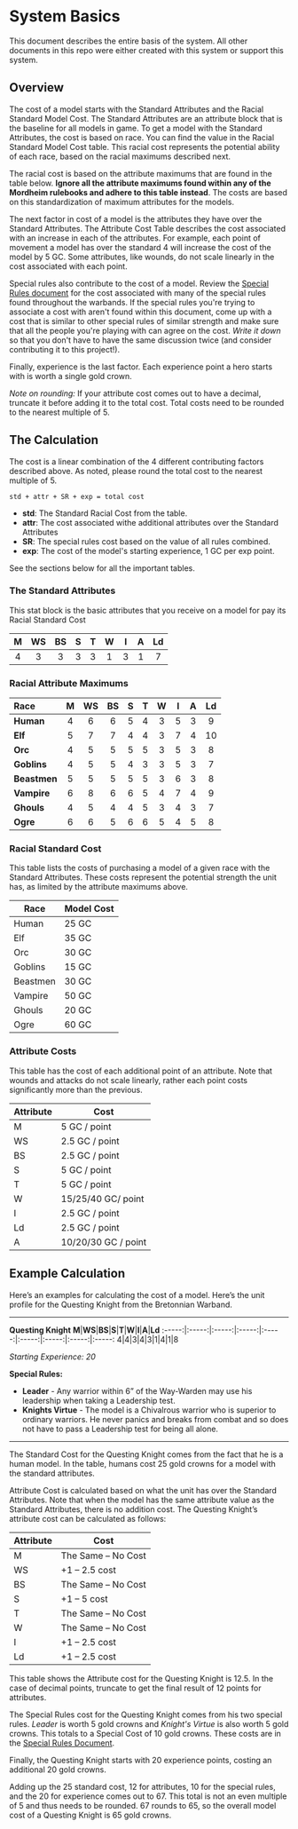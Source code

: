 # System Basics

This document describes the entire basis of the system. All other documents in this repo were either created with this system or support this system.

## Overview

The cost of a model starts with the Standard Attributes and the Racial Standard Model Cost. The Standard Attributes are an attribute block that is the baseline for all models in game. To get a model with the Standard Attributes, the cost is based on race. You can find the value in the Racial Standard Model Cost table. This racial cost represents the potential ability of each race, based on the racial maximums described next.

The racial cost is based on the attribute maximums that are found in the table below. **Ignore all the attribute maximums found within any of the Mordheim rulebooks and adhere to this table instead**. The costs are based on this standardization of maximum attributes for the models.

The next factor in cost of a model is the attributes they have over the Standard Attributes. The Attribute Cost Table describes the cost associated with an increase in each of the attributes. For example, each point of movement a model has over the standard 4 will increase the cost of the model by 5 GC. Some attributes, like wounds, do not scale linearly in the cost associated with each point.

Special rules also contribute to the cost of a model. Review the [Special Rules document](SpecialRules.md) for the cost associated with many of the special rules found throughout the warbands. If the special rules you're trying to associate a cost with aren't found within this document, come up with a cost that is similar to other special rules of similar strength and make sure that all the people you're playing with can agree on the cost. *Write it down* so that you don't have to have the same discussion twice (and consider contributing it to this project!).

Finally, experience is the last factor. Each experience point a hero starts with is worth a single gold crown.

*Note on rounding:* If your attribute cost comes out to have a decimal, truncate it before adding it to the total cost. Total costs need to be rounded to the nearest multiple of 5.

## The Calculation

The cost is a linear combination of the 4 different contributing factors described above. As noted, please round the total cost to the nearest multiple of 5.

`std + attr + SR + exp = total cost`

- **std**: The Standard Racial Cost from the table.
- **attr**: The cost associated withe additional attributes over the Standard Attributes
- **SR**: The special rules cost based on the value of all rules combined.
- **exp**: The cost of the model's starting experience, 1 GC per exp point.

See the sections below for all the important tables.


### The Standard Attributes

This stat block is the basic attributes that you receive on a model for pay its Racial Standard Cost

**M**|**WS**|**BS**|**S**|**T**|**W**|**I**|**A**|**Ld**
:-----:|:-----:|:-----:|:-----:|:-----:|:-----:|:-----:|:-----:|:-----:
4|3|3|3|3|1|3|1|7

### Racial Attribute Maximums

**Race**|**M**|**WS**|**BS**|**S**|**T**|**W**|**I**|**A**|**Ld**
:-----|:-----:|:-----:|:-----:|:-----:|:-----:|:-----:|:-----:|:-----:|:-----:
**Human**|4|6|6|5|4|3|5|3|9
**Elf**|5|7|7|4|4|3|7|4|10
**Orc**|4|5|5|5|5|3|5|3|8
**Goblins**|4|5|5|4|3|3|5|3|7
**Beastmen**|5|5|5|5|5|3|6|3|8
**Vampire**|6|8|6|6|5|4|7|4|9
**Ghouls**|4|5|4|4|5|3|4|3|7
**Ogre**|6|6|5|6|6|5|4|5|8

### Racial Standard Cost

This table lists the costs of purchasing a model of a given race with the Standard Attributes. These costs represent the potential strength the unit has, as limited by the attribute maximums above.

**Race**|**Model Cost**
-----|-----
Human|25 GC
Elf|35 GC
Orc|30 GC
Goblins|15 GC
Beastmen|30 GC
Vampire|50 GC
Ghouls|20 GC
Ogre|60 GC

### Attribute Costs

This table has the cost of each additional point of an attribute. Note that wounds and attacks do not scale linearly, rather each point costs significantly more than the previous.

**Attribute**|**Cost**
-----|-----
M   |5 GC / point
WS  |2.5 GC / point
BS  |2.5 GC / point
S   |5 GC / point
T   |5 GC / point
W   |15/25/40 GC/ point
I   |2.5 GC / point
Ld  |2.5 GC / point
A   |10/20/30 GC / point

## Example Calculation
Here’s an examples for calculating the cost of a model. Here’s the unit profile for the Questing Knight from the Bretonnian Warband.

---
**Questing Knight**
**M**|**WS**|**BS**|**S**|**T**|**W**|**I**|**A**|**Ld**
:-----:|:-----:|:-----:|:-----:|:-----:|:-----:|:-----:|:-----:|:-----:
4|4|3|4|3|1|4|1|8

*Starting Experience: 20*

**Special Rules:**

- **Leader** - Any warrior within 6” of the Way-Warden may use his leadership when taking a Leadership test.
- **Knights Virtue** - The model is a Chivalrous warrior who is superior to ordinary warriors. He never panics and breaks from combat and so does not have to pass a Leadership test for being all alone.

---


The Standard Cost for the Questing Knight comes from the fact that he is a human model. In the table, humans cost 25 gold crowns for a model with the standard attributes.

Attribute Cost is calculated based on what the unit has over the Standard Attributes. Note that when the model has the same attribute value as the Standard Attributes, there is no addition cost. The Questing Knight’s attribute cost can be calculated as follows:

Attribute | Cost
-----|-----
M|The Same – No Cost
WS|+1 – 2.5 cost
BS|The Same – No Cost
S|+1 – 5 cost
T|The Same – No Cost
W|The Same – No Cost
I|+1 – 2.5 cost
Ld|+1 – 2.5 cost

This table shows the Attribute cost for the Questing Knight is 12.5. In the case of decimal points, truncate to get the final result of 12 points for attributes.

The Special Rules cost for the Questing Knight comes from his two special rules. *Leader* is worth 5 gold crowns and *Knight's Virtue* is also worth 5 gold crowns. This totals to a Special Cost of 10 gold crowns. These costs are in the [Special Rules Document](SpecialRules.md).

Finally, the Questing Knight starts with 20 experience points, costing an additional 20 gold crowns.

Adding up the 25 standard cost, 12 for attributes, 10 for the special rules, and the 20 for experience comes out to 67. This total is not an even multiple of 5 and thus needs to be rounded. 67 rounds to 65, so the overall model cost of a Questing Knight is 65 gold crowns.


